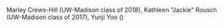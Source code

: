 Marley Crews-Hill (UW-Madison class of 2018), Kathleen "Jackie" Rousch (UW-Madison class of 2017), Yunji Yoo ()
